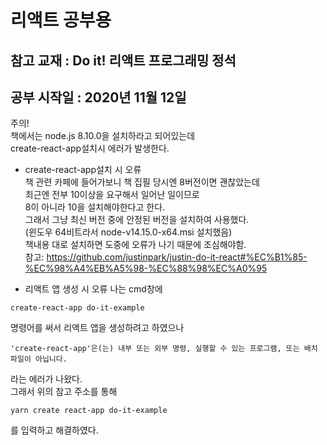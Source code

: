 # 리액트 공부용
## 참고 교재 : Do it! 리액트 프로그래밍 정석
## 공부 시작일 : 2020년 11월 12일

주의!  
책에서는 node.js 8.10.0을 설치하라고 되어있는데  
create-react-app설치시 에러가 발생한다.

- create-react-app설치 시 오류  
책 관련 카페에 들어가보니 책 집필 당시엔 8버전이면 괜찮았는데  
최근엔 전부 10이상을 요구해서 일어난 일이므로  
8이 아니라 10을 설치해야한다고 한다.  
그래서 그냥 최신 버전 중에 안정된 버전을 설치하여 사용했다.  
(윈도우 64비트라서 node-v14.15.0-x64.msi 설치했음)  
책내용 대로 설치하면 도중에 오류가 나기 때문에 조심해야함.  
참고: https://github.com/justinpark/justin-do-it-react#%EC%B1%85-%EC%98%A4%EB%A5%98-%EC%88%98%EC%A0%95

- 리액트 앱 생성 시 오류
나는 cmd창에  
```
create-react-app do-it-example
```
명령어를 써서 리액트 앱을 생성하려고 하였으나  
```
'create-react-app'은(는) 내부 또는 외부 명령, 실행할 수 있는 프로그램, 또는 배치 파일이 아닙니다.
```
라는 에러가 나왔다.  
그래서 위의 참고 주소를 통해
```
yarn create react-app do-it-example
```
를 입력하고 해결하였다.

